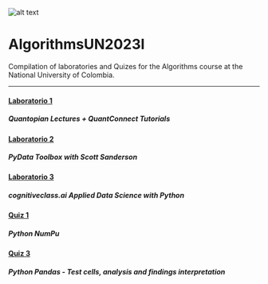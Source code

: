 ![alt text](https://unal.edu.co/typo3conf/ext/unal_skin_default/Resources/Public/images/escudoUnal.png "Logo Title Text 1")
# AlgorithmsUN2023I
Compilation of laboratories and Quizes for the Algorithms course at the National University of Colombia.

-----

#### [Laboratorio 1](https://github.com/Naimuru/AlgorithmsUN2023I/tree/main/Lab1)
##### Quantopian Lectures + QuantConnect Tutorials


#### [Laboratorio 2](https://github.com/Naimuru/AlgorithmsUN2023I/tree/main/Lab2)
##### PyData Toolbox with Scott Sanderson


#### [Laboratorio 3](https://github.com/Naimuru/AlgorithmsUN2023I/tree/main/Lab3)
##### cognitiveclass.ai Applied Data Science with Python


#### [Quiz 1](https://github.com/Naimuru/AlgorithmsUN2023I/tree/main/Quiz1)
##### Python NumPu


#### [Quiz 3](https://github.com/Naimuru/AlgorithmsUN2023I/tree/main/Quiz3)
##### Python Pandas - Test cells, analysis and findings interpretation
